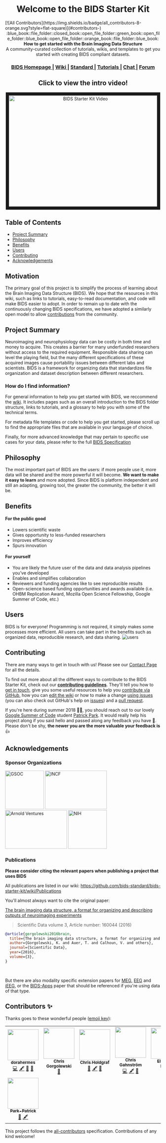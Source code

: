 <h1 align="center">Welcome to the BIDS Starter Kit</h1>
<!-- ALL-CONTRIBUTORS-BADGE:START - Do not remove or modify this section -->
[![All Contributors](https://img.shields.io/badge/all_contributors-8-orange.svg?style=flat-square)](#contributors-)
<!-- ALL-CONTRIBUTORS-BADGE:END -->

<div align="center">
  :blue_book::file_folder::closed_book::open_file_folder::green_book::open_file_folder::blue_book::open_file_folder::orange_book::file_folder::blue_book:
</div>
<div align="center">
  <strong>How to get started with the Brain Imaging Data Structure</strong>
</div>
<div align="center">
  A community-curated collection of tutorials, wikis, and templates to get you started with creating BIDS compliant datasets.
</div>

<div align="center">
  <h3>
    <a href="http://bids.neuroimaging.io/">
      BIDS Homepage
    </a>
    <span> | </span>
    <a href=https://github.com/bids-standard/bids-starter-kit/wiki>
      Wiki
    </a>
     <span> | </span>
    <a href="http://bids-specification.readthedocs.io/">
      Standard
    </a>
    <span> | </span>
    <a href="https://github.com/bids-standard/bids-starter-kit/wiki/Tutorials">
      Tutorials
    </a>
    <span> | </span>
    <a href="https://gitter.im/bids-standard/bids-starter-kit?utm_source=badge&utm_medium=badge&utm_campaign=pr-badge&utm_content=badge">
      Chat
    </a>
    <span> | </span>
    <a href=https://neurostars.org/tags/bids>
      Forum
    </a>
  </h3>
</div>

<h2 align="center">Click to view the intro video!</h2>

<div align="center">
<a href="http://www.youtube.com/watch?feature=player_embedded&v=BYdhjVuBsG0" target="_blank"><img src="http://img.youtube.com/vi/BYdhjVuBsG0/0.jpg"
alt="BIDS Starter Kit Video" width="480" height="360" border="10" /></a>
</div>

## Table of Contents
- [Project Summary](#project-summary)
- [Philosophy](#philosophy)
- [Benefits](#benefits)
- [Users](#users)
- [Contributing](#contributing)
- [Acknowledgements](#acknowledgements)

## Motivation 
The primary goal of this project is to simplify the process of learning about the Brain Imaging Data Structure (BIDS). We hope that the resources in this wiki, such as links to tutorials, easy-to-read documentation, and code will make BIDS easier to adopt. In order to remain up to date with the continuously changing BIDS specifications, we have adopted a similarly open model to allow [contributions](https://github.com/bids-standard/bids-starter-kit/blob/master/CONTRIBUTING.md) from the community. 


## Project Summary
Neuroimaging and neurophysiology data can be costly in both time and money to acquire. This creates a barrier for many underfunded researchers without access to the required equipment. Responsible data sharing can level the playing field, but the many different specifications of these acquired images cause portability issues between different labs and scientists. BIDS is a framework for organizing data that standardizes file organization and dataset description between different researchers.

### How do I find information?
For general information to help you get started with BIDS, we reccommend the [wiki](https://github.com/bids-standard/bids-starter-kit/wiki). It includes pages such as an overall introduction to the BIDS folder structure, links to tutorials, and a glossary to help you with some of the technical terms.

For metadata file templates or code to help you get started, please scroll up to find the appropriate files that are available in your langauge of choice.

Finally, for more advanced knowledge that may pertain to specific use cases for your data, please refer to the full [BIDS Specification](https://bids-specification.readthedocs.io/en/stable/)

## Philosophy
The most important part of BIDS are the users: if more people use it, more data will be shared and the more powerful it will become. <strong>We want to make it easy to learn</strong> and more adopted. Since BIDS is platform independent and still an adapting, growing tool, the greater the community, the better it will be.

## Benefits
#### For the public good
+ Lowers scientific waste
+ Gives opportunity to less-funded researchers
+ Improves efficiency
+ Spurs innovation

#### For yourself
+ You are likely the future user of the data and data analysis pipelines you’ve developed
+ Enables and simplifies collaboration
+ Reviewers and funding agencies like to see reproducible results
+ Open-science based funding opportunities and awards available (i.e. OHBM Replication Award, Mozilla Open Science Fellowship, Google Summer of Code, etc.)

## Users
BIDS is for everyone! Programming is not required, it simply makes some processes more efficient. All users can take part in the benefits such as organized data, reproducible research, and data sharing. ![users](https://i.imgur.com/0iAMuJ8.png)

## Contributing

There are many ways to get in touch with us! Please see our [Contact Page](https://github.com/bids-standard/bids-starter-kit/wiki/Contact) for all the details.

To find out more about all the different ways to contribute to the BIDS Starter Kit, check out our [**contributing guidelines**](CONTRIBUTING.md).
They'll tell you how to [get in touch](CONTRIBUTING.md/#get-in-touch), give you some useful resources to help you [contribute via GitHub](CONTRIBUTING.md/#contributing-through-github), how you can [edit the wiki](CONTRIBUTING.md/#where-to-start-wiki-code-and-templates) or how to make a change [using issues](CONTRIBUTING.md#where-to-start-issue-labels) (you can also check out GitHub's help on [issues](https://help.github.com/articles/about-issues)) and a [pull request](CONTRIBUTING.md#making-a-change-with-a-pull-request).

If you're here during summer 2018 :icecream::palm_tree:, you should reach out to our lovely [Google Summer of Code][gsoc] student [Patrick Park][patrick-github]. It would really help his project along if you said hello and passed along any feedback you have :purple_heart:. Please don't be shy, **the newer you are the more valuable your feedback is** :thumbsup:

## Acknowledgements

### Sponsor Organizations

<a href="https://summerofcode.withgoogle.com/"><img src="https://upload.wikimedia.org/wikipedia/commons/thumb/1/1e/GSoC.png/220px-GSoC.png" width="125" height="125" title="GSOC" alt="GSOC"></a>
<a href="https://www.incf.org/"><img src="https://www.eudat.eu/sites/default/files/styles/medium/public/logo/INCF_0.png?itok=uRT54XCM" width="200" height="125" title="INCF" alt="INCF"></a>
<a href="https://www.arnoldventures.org/newsroom/laura-and-john-arnold-foundation-announces-3-8-million-grant-to-stanford-university-to-improve-the-quality-of-neuroscience-research"><img src="https://www.arnoldventures.org/static/img/logo-on-light.svg" width="200" height="125" title="Arnold Ventures" alt="Arnold Ventures"></a>
<a href="http://grantome.com/grant/NIH/R24-MH114705-01"><img src="http://grantome.com/images/funders/NIH.png" width="125" height="125" title="NIH" alt="NIH"></a>

### Publications

**Please consider citing the relevant papers when publishing a project that uses BIDS** 

All publications are listed in our wiki: https://github.com/bids-standard/bids-starter-kit/wiki/Publications

You'll almost always want to cite the original paper:

[The brain imaging data structure, a format for organizing and describing outputs of neuroimaging experiments](https://www.nature.com/articles/sdata201644)

>Scientific Data volume 3, Article number: 160044 (2016)

```bibtex
@article{gorgolewski2016brain,
  title={The brain imaging data structure, a format for organizing and describing outputs of neuroimaging experiments},
  author={Gorgolewski, K. and Auer, T. and Calhoun, V. and others},
  journal={Scientific Data},
  year={2016},
  volume={3}, 
}
```

<br>

But there are also modality specific extension papers for [MEG](https://doi.org/10.1038/sdata.2018.110), [EEG](https://doi.org/10.31234/osf.io/63a4y) and [iEEG](https://doi.org/10.31234/osf.io/r7vc2), or the [BIDS-Apps](https://doi.org/10.1371/journal.pcbi.1005209) paper that should be referenced if you're using data of that type.

[gsoc]: https://summerofcode.withgoogle.com
[patrick-github]: https://github.com/Park-Patrick

## Contributors ✨

Thanks goes to these wonderful people ([emoji key](https://allcontributors.org/docs/en/emoji-key)):

<!-- ALL-CONTRIBUTORS-LIST:START - Do not remove or modify this section -->
<!-- prettier-ignore-start -->
<!-- markdownlint-disable -->
<table>
  <tr>
    <td align="center"><a href="https://github.com/dorahermes"><img src="https://avatars1.githubusercontent.com/u/4977351?v=4" width="100px;" alt=""/><br /><sub><b>dorahermes</b></sub></a><br /><a href="https://github.com/bids-standard/bids-starter-kit/commits?author=dorahermes" title="Code">💻</a> <a href="#content-dorahermes" title="Content">🖋</a> <a href="#ideas-dorahermes" title="Ideas, Planning, & Feedback">🤔</a> <a href="https://github.com/bids-standard/bids-starter-kit/pulls?q=is%3Apr+reviewed-by%3Adorahermes" title="Reviewed Pull Requests">👀</a></td>
    <td align="center"><a href="http://chrisgorgolewski.org"><img src="https://avatars2.githubusercontent.com/u/238759?v=4" width="100px;" alt=""/><br /><sub><b>Chris Gorgolewski</b></sub></a><br /><a href="https://github.com/bids-standard/bids-starter-kit/pulls?q=is%3Apr+reviewed-by%3Achrisgorgo" title="Reviewed Pull Requests">👀</a></td>
    <td align="center"><a href="http://chrisholdgraf.com"><img src="https://avatars1.githubusercontent.com/u/1839645?v=4" width="100px;" alt=""/><br /><sub><b>Chris Holdgraf</b></sub></a><br /><a href="https://github.com/bids-standard/bids-starter-kit/pulls?q=is%3Apr+reviewed-by%3Acholdgraf" title="Reviewed Pull Requests">👀</a> <a href="#content-choldgraf" title="Content">🖋</a> <a href="#maintenance-choldgraf" title="Maintenance">🚧</a></td>
    <td align="center"><a href="https://chrisgahnstrom.wordpress.com/"><img src="https://avatars1.githubusercontent.com/u/12600386?v=4" width="100px;" alt=""/><br /><sub><b>Chris Gahnström</b></sub></a><br /><a href="https://github.com/bids-standard/bids-starter-kit/commits?author=cofficer" title="Code">💻</a> <a href="#content-cofficer" title="Content">🖋</a> <a href="#ideas-cofficer" title="Ideas, Planning, & Feedback">🤔</a></td>
    <td align="center"><a href="http://emdupre.me"><img src="https://avatars3.githubusercontent.com/u/15017191?v=4" width="100px;" alt=""/><br /><sub><b>Elizabeth DuPre</b></sub></a><br /><a href="https://github.com/bids-standard/bids-starter-kit/pulls?q=is%3Apr+reviewed-by%3Aemdupre" title="Reviewed Pull Requests">👀</a></td>
    <td align="center"><a href="https://github.com/anushkab"><img src="https://avatars0.githubusercontent.com/u/20943511?v=4" width="100px;" alt=""/><br /><sub><b>Utmost Happiness</b></sub></a><br /><a href="https://github.com/bids-standard/bids-starter-kit/commits?author=anushkab" title="Code">💻</a> <a href="#content-anushkab" title="Content">🖋</a> <a href="#ideas-anushkab" title="Ideas, Planning, & Feedback">🤔</a></td>
    <td align="center"><a href="https://whitakerlab.github.io"><img src="https://avatars1.githubusercontent.com/u/3626306?v=4" width="100px;" alt=""/><br /><sub><b>Kirstie Whitaker</b></sub></a><br /><a href="https://github.com/bids-standard/bids-starter-kit/pulls?q=is%3Apr+reviewed-by%3AKirstieJane" title="Reviewed Pull Requests">👀</a> <a href="#ideas-KirstieJane" title="Ideas, Planning, & Feedback">🤔</a></td>
  </tr>
  <tr>
    <td align="center"><a href="https://github.com/Park-Patrick"><img src="https://avatars3.githubusercontent.com/u/12662110?v=4" width="100px;" alt=""/><br /><sub><b>Park-Patrick</b></sub></a><br /><a href="#ideas-Park-Patrick" title="Ideas, Planning, & Feedback">🤔</a> <a href="#content-Park-Patrick" title="Content">🖋</a></td>
  </tr>
</table>

<!-- markdownlint-enable -->
<!-- prettier-ignore-end -->
<!-- ALL-CONTRIBUTORS-LIST:END -->

This project follows the [all-contributors](https://github.com/all-contributors/all-contributors) specification. Contributions of any kind welcome!